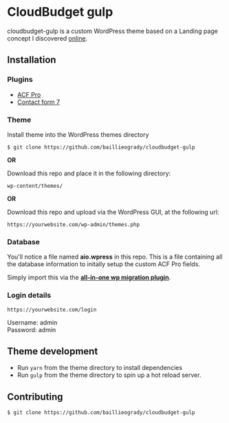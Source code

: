 # CloudBudget gulp

cloudbudget-gulp is a custom WordPress theme based on a Landing page concept I discovered [online](https://dribbble.com/shots/8449132-CloudBudget-Business-Landing-Page-Figma-Freebie).

## Installation

### Plugins

- [ACF Pro](https://www.advancedcustomfields.com/pro/)
- [Contact form 7](https://en-gb.wordpress.org/plugins/contact-form-7/)

### Theme

Install theme into the WordPress themes directory

```
$ git clone https://github.com/baillieogrady/cloudbudget-gulp
```

**OR**

Download this repo and place it in the following directory:

```
wp-content/themes/
```
**OR**

Download this repo and upload via the WordPress GUI, at the following url:

```
https://yourwebsite.com/wp-admin/themes.php
```

### Database

You'll notice a file named **aio.wpress** in this repo. This is a file containing all the database information to initally setup the custom ACF Pro fields.

Simply import this via the [**all-in-one wp migration plugin**](https://en-gb.wordpress.org/plugins/all-in-one-wp-migration/).

### Login details

```
https://yourwebsite.com/login
```

Username: admin  
Password: admin

## Theme development

* Run `yarn` from the theme directory to install dependencies
* Run `gulp` from the theme directory to spin up a hot reload server.

## Contributing

```
$ git clone https://github.com/baillieogrady/cloudbudget-gulp
```
